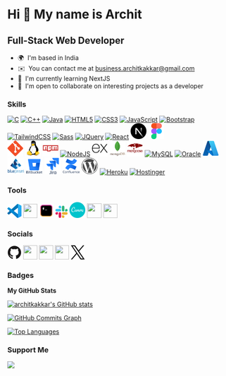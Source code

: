 Hi 👋 My name is Archit
=======================

Full-Stack Web Developer
------------------------

* 🌍  I'm based in India
* ✉️  You can contact me at [business.architkakkar@gmail.com](mailto:business.architkakkar@gmail.com)
* 🧠  I'm currently learning NextJS
* 🤝  I'm open to collaborate on interesting projects as a developer

### Skills

<p align="left">
<a href="https://en.wikipedia.org/wiki/C_(programming_language)" target="_blank" rel="noreferrer"><img src="https://raw.githubusercontent.com/danielcranney/readme-generator/main/public/icons/skills/c-colored.svg" width="36" height="36" alt="C" /></a>
<a href="https://docs.microsoft.com/en-us/cpp/?view=msvc-170" target="_blank" rel="noreferrer"><img src="https://raw.githubusercontent.com/danielcranney/readme-generator/main/public/icons/skills/cplusplus-colored.svg" width="36" height="36" alt="C++" /></a>
<a href="https://www.oracle.com/java/" target="_blank" rel="noreferrer"><img src="https://raw.githubusercontent.com/danielcranney/readme-generator/main/public/icons/skills/java-colored.svg" width="36" height="36" alt="Java" /></a>
<a href="https://developer.mozilla.org/en-US/docs/Glossary/HTML5" target="_blank" rel="noreferrer"><img src="https://raw.githubusercontent.com/danielcranney/readme-generator/main/public/icons/skills/html5-colored.svg" width="36" height="36" alt="HTML5" /></a>
<a href="https://www.w3.org/TR/CSS/#css" target="_blank" rel="noreferrer"><img src="https://raw.githubusercontent.com/danielcranney/readme-generator/main/public/icons/skills/css3-colored.svg" width="36" height="36" alt="CSS3" /></a>
<a href="https://developer.mozilla.org/en-US/docs/Web/JavaScript" target="_blank" rel="noreferrer"><img src="https://raw.githubusercontent.com/danielcranney/readme-generator/main/public/icons/skills/javascript-colored.svg" width="36" height="36" alt="JavaScript" /></a>
<a href="https://getbootstrap.com/" target="_blank" rel="noreferrer"><img src="https://raw.githubusercontent.com/danielcranney/readme-generator/main/public/icons/skills/bootstrap-colored.svg" width="36" height="36" alt="Bootstrap" /></a>
<a href="https://tailwindcss.com/" target="_blank" rel="noreferrer"><img src="https://raw.githubusercontent.com/danielcranney/readme-generator/main/public/icons/skills/tailwindcss-colored.svg" width="36" height="36" alt="TailwindCSS" /></a>
<a href="https://sass-lang.com/" target="_blank" rel="noreferrer"><img src="https://raw.githubusercontent.com/danielcranney/readme-generator/main/public/icons/skills/sass-colored.svg" width="36" height="36" alt="Sass" /></a>
<a href="https://jquery.com/" target="_blank" rel="noreferrer"><img src="https://raw.githubusercontent.com/danielcranney/readme-generator/main/public/icons/skills/jquery-colored.svg" width="36" height="36" alt="JQuery" /></a>
<a href="https://reactjs.org/" target="_blank" rel="noreferrer"><img src="https://raw.githubusercontent.com/danielcranney/readme-generator/main/public/icons/skills/react-colored.svg" width="36" height="36" alt="React" /></a>
<a href="https://nextjs.org/" target="_blank" rel="noreferrer"><img src="https://github.com/devicons/devicon/blob/master/icons/nextjs/nextjs-original.svg" width="36" height="36" alt="NextJS" /></a>
<a href="https://www.figma.com/" target="_blank" rel="noreferrer"><img src="https://github.com/devicons/devicon/blob/master/icons/figma/figma-original.svg" width="36" height="36" alt="Figma" /></a>
<br>
<a href="https://git-scm.com/" target="_blank" rel="noreferrer"><img src="https://github.com/devicons/devicon/blob/master/icons/git/git-original.svg" width="36" height="36" alt="Git" /></a>
<a href="https://www.linux.org/" target="_blank" rel="noreferrer"><img src="https://github.com/devicons/devicon/blob/master/icons/linux/linux-original.svg" width="36" height="36" alt="Linux" /></a>
<a href="https://www.npmjs.com/" target="_blank" rel="noreferrer"><img src="https://github.com/devicons/devicon/blob/master/icons/npm/npm-original-wordmark.svg" width="36" height="36" alt="npm" /></a>
<a href="https://nodejs.org/en/" target="_blank" rel="noreferrer"><img src="https://raw.githubusercontent.com/danielcranney/readme-generator/main/public/icons/skills/nodejs-colored.svg" width="36" height="36" alt="NodeJS" /></a>
<a href="https://expressjs.com/" target="_blank" rel="noreferrer"><img src="https://github.com/devicons/devicon/blob/master/icons/express/express-original.svg" width="36" height="36" alt="Express" /></a>
<a href="https://www.mongodb.com/" target="_blank" rel="noreferrer"><img src="https://github.com/devicons/devicon/blob/master/icons/mongodb/mongodb-original-wordmark.svg" width="36" height="36" alt="MongoDB" /></a>
  <a href="https://mongoosejs.com/" target="_blank" rel="noreferrer"><img src="https://github.com/devicons/devicon/blob/master/icons/mongoose/mongoose-original-wordmark.svg" width="36" height="36" alt="Mongoose" /></a>
<a href="https://www.mysql.com/" target="_blank" rel="noreferrer"><img src="https://raw.githubusercontent.com/danielcranney/readme-generator/main/public/icons/skills/mysql-colored.svg" width="36" height="36" alt="MySQL" /></a>
<a href="https://www.oracle.com/uk/index.html" target="_blank" rel="noreferrer"><img src="https://raw.githubusercontent.com/danielcranney/readme-generator/main/public/icons/skills/oracle-colored.svg" width="36" height="36" alt="Oracle" /></a>
<a href="https://azure.microsoft.com/en-us/" target="_blank" rel="noreferrer"><img src="https://github.com/devicons/devicon/blob/master/icons/azure/azure-original.svg" width="36" height="36" alt="Azure" /></a>
<br>
<a href="https://www.blueprism.com/" target="_blank" rel="noreferrer"><img src="https://github.com/architkakkar/architkakkar/blob/main/icons/blueprism-original.png" width="38" height="38" alt="Blueprism" /></a>
<a href="https://bitbucket.org/product" target="_blank" rel="noreferrer"><img src="https://github.com/devicons/devicon/blob/master/icons/bitbucket/bitbucket-original-wordmark.svg" width="38" height="38" alt="BitBucket" /></a>
<a href="https://www.atlassian.com/software/jira" target="_blank" rel="noreferrer"><img src="https://github.com/devicons/devicon/blob/master/icons/jira/jira-original-wordmark.svg" width="38" height="38" alt="Jira" /></a>
<a href="https://www.atlassian.com/software/confluence" target="_blank" rel="noreferrer"><img src="https://github.com/devicons/devicon/blob/master/icons/confluence/confluence-original-wordmark.svg" width="38" height="38" /></a>
<a href="https://wordpress.com/website-builder/" target="_blank" rel="noreferrer"><img src="https://github.com/devicons/devicon/blob/master/icons/wordpress/wordpress-plain.svg" width="38" height="38" alt="Wordpress" /></a>
<a href="https://www.heroku.com/" target="_blank" rel="noreferrer"><img src="https://raw.githubusercontent.com/danielcranney/readme-generator/main/public/icons/skills/heroku-colored.svg" width="36" height="36" alt="Heroku" /></a>
<a href="https://www.hostinger.in/" target="_blank" rel="noreferrer"><img src="" width="36" height="36" alt="Hostinger" /></a>
</p>

### Tools

<p align="left">
<a href="https://code.visualstudio.com/" target="_blank" rel="noreferrer"><img src="https://github.com/devicons/devicon/blob/master/icons/vscode/vscode-original.svg" width="32" height="32" /></a>
<a href="https://www.eclipse.org/ide/" target="_blank" rel="noreferrer"><img src="https://www.eclipse.org/downloads/assets/public/images/logo-eclipse.png" width="32" height="32" /></a>
<a href="https://hyper.is/" target="_blank" rel="noreferrer"><img src="https://github.com/architkakkar/architkakkar/blob/main/icons/hyper-original.png" width="33" height="33" /></a>
<a href="https://slack.com/intl/en-in/" target="_blank" rel="noreferrer"><img src="https://github.com/devicons/devicon/blob/master/icons/slack/slack-original.svg" width="28" height="28" /></a>
<a href="https://www.canva.com/" target="_blank" rel="noreferrer"><img src="https://github.com/devicons/devicon/blob/master/icons/canva/canva-original.svg" width="36" height="36" alt="Canva" /></a>
<a href="https://www.notion.so/" target="_blank" rel="noreferrer"><img src="https://img.icons8.com/material-outlined/344/notion--v1.png" width="33" height="33" /></a>
<a href="https://www.postman.com/" target="_blank" rel="noreferrer"><img src="https://res.cloudinary.com/postman/image/upload/t_team_logo/v1629869194/team/2893aede23f01bfcbd2319326bc96a6ed0524eba759745ed6d73405a3a8b67a8" width="32" height="32" /></a>
</p>

### Socials

<p align="left">
<a href="https://www.github.com/architkakkar" target="_blank" rel="noreferrer"><img src="https://github.com/devicons/devicon/blob/master/icons/github/github-original.svg" width="32" height="32" /></a>
<a href="https://www.linkedin.com/in/archit-kakkar-927172132" target="_blank" rel="noreferrer"><img src="https://raw.githubusercontent.com/danielcranney/readme-generator/main/public/icons/socials/linkedin.svg" width="32" height="32" /></a> 
<a href="http://www.instagram.com/archit_kakkar" target="_blank" rel="noreferrer"><img src="https://raw.githubusercontent.com/danielcranney/readme-generator/main/public/icons/socials/instagram.svg" width="32" height="32" /></a> 
<a href="https://www.stackoverflow.com/users/19261614/archit-kakkar" target="_blank" rel="noreferrer"><img src="https://raw.githubusercontent.com/danielcranney/readme-generator/main/public/icons/socials/stackoverflow.svg" width="32" height="32" /></a>
<a href="https://twitter.com/architkakkar976" target="_blank" rel="noreferrer"><img src="https://github.com/devicons/devicon/blob/master/icons/twitter/twitter-original.svg" width="32" height="32" /></a>  
</p>

### Badges

<b>My GitHub Stats</b>

<a href="http://www.github.com/architkakkar"><img src="https://github-readme-stats.vercel.app/api?username=architkakkar&show_icons=true&hide=&count_private=true&title_color=14b8a6&text_color=ffffff&icon_color=14b8a6&bg_color=181824&hide_border=true&show_icons=true" alt="architkakkar's GitHub stats" /></a>

<a href="http://www.github.com/architkakkar"><img src="https://activity-graph.herokuapp.com/graph?username=architkakkar&bg_color=181824&color=ffffff&line=14b8a6&point=ffffff&area_color=181824&area=true&hide_border=true&custom_title=GitHub%20Commits%20Graph" alt="GitHub Commits Graph" /></a>

<a href="https://github.com/architkakkar" align="left"><img src="https://github-readme-stats.vercel.app/api/top-langs/?username=architkakkar&langs_count=10&title_color=14b8a6&text_color=ffffff&icon_color=14b8a6&bg_color=181824&hide_border=true&locale=en&custom_title=Top%20%Languages" alt="Top Languages" /></a>

### Support Me

<a href="https://www.buymeacoffee.com/architkakkar"><img src="https://cdn.buymeacoffee.com/buttons/v2/default-yellow.png" width="200" /></a>

